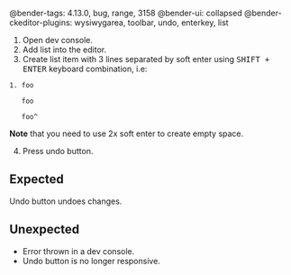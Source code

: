 @bender-tags: 4.13.0, bug, range, 3158
@bender-ui: collapsed
@bender-ckeditor-plugins: wysiwygarea, toolbar, undo, enterkey, list

1. Open dev console.
2. Add list into the editor.
3. Create list item with 3 lines separated by soft enter using <kbd>SHIFT + ENTER</kbd> keyboard combination, i.e:

```
1. foo

   foo

   foo^
```

**Note** that you need to use 2x soft enter to create empty space.

4. Press undo button.

## Expected

Undo button undoes changes.

## Unexpected

* Error thrown in a dev console.
* Undo button is no longer responsive.
